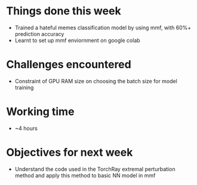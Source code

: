 # Things done this week

 - Trained a hateful memes classification model by using mmf, with 60%+ prediction accuracy
 - Learnt to set up mmf enviornment on google colab

# Challenges encountered

- Constraint of GPU RAM size on choosing the batch size for model training

# Working time

 - ~4 hours

# Objectives for next week

 - Understand the code used in the TorchRay extremal perturbation method and apply this method to basic NN model in mmf